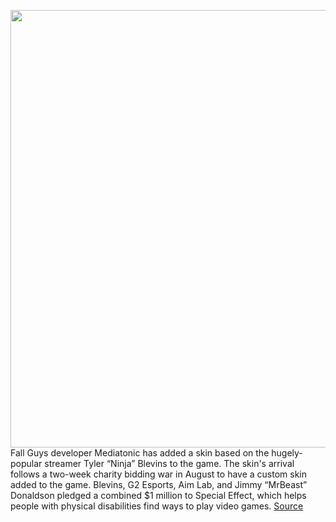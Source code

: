 <img src='https://cdn.vox-cdn.com/thumbor/7BF-ZW3FgTKBkPrY4CI1Cto6ztE=/0x0:2732x1536/1200x800/filters:focal(1489x674:1925x1110)/cdn.vox-cdn.com/uploads/chorus_image/image/68556948/EpmxqCKXEAEN0h1.0.jpeg' width='700px' /><br/>
Fall Guys developer Mediatonic has added a skin based on the hugely-popular streamer Tyler “Ninja” Blevins to the game. The skin's arrival follows a two-week charity bidding war in August to have a custom skin added to the game. Blevins, G2 Esports, Aim Lab, and Jimmy “MrBeast” Donaldson pledged a combined $1 million to Special Effect, which helps people with physical disabilities find ways to play video games.
<a href='https://www.theverge.com/2020/12/20/22191951/fall-guys-ninja-skin-now-available-mediatonic-crowns-charity'> Source <a/>